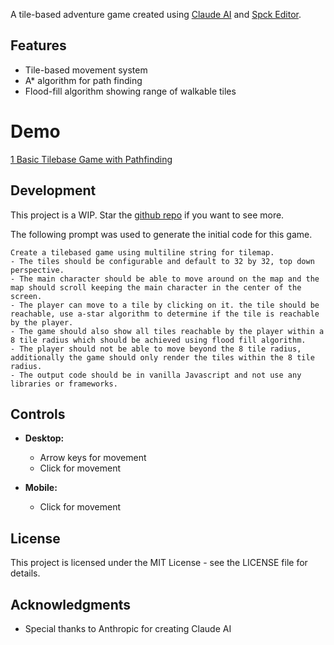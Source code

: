 A tile-based adventure game created using [Claude AI](https://anthropic.com) and [Spck Editor](https://spck.io).

## Features

- Tile-based movement system
- A* algorithm for path finding
- Flood-fill algorithm showing range of walkable tiles

# Demo

[1 Basic Tilebase Game with Pathfinding](https://spck.io/labs/OPkBxQEOo)

## Development

This project is a WIP. Star the [github repo](https://github.com/spck-labs/Dungeon-Tactical-Crawler) if you want to see more.

The following prompt was used to generate the initial code for this game.

```
Create a tilebased game using multiline string for tilemap.
- The tiles should be configurable and default to 32 by 32, top down perspective.
- The main character should be able to move around on the map and the map should scroll keeping the main character in the center of the screen.
- The player can move to a tile by clicking on it. the tile should be reachable, use a-star algorithm to determine if the tile is reachable by the player.
- The game should also show all tiles reachable by the player within a 8 tile radius which should be achieved using flood fill algorithm.
- The player should not be able to move beyond the 8 tile radius, additionally the game should only render the tiles within the 8 tile radius.
- The output code should be in vanilla Javascript and not use any libraries or frameworks.
```

## Controls

- **Desktop:**
  - Arrow keys for movement
  - Click for movement
  
- **Mobile:**
  - Click for movement

## License

This project is licensed under the MIT License - see the LICENSE file for details.

## Acknowledgments

- Special thanks to Anthropic for creating Claude AI
